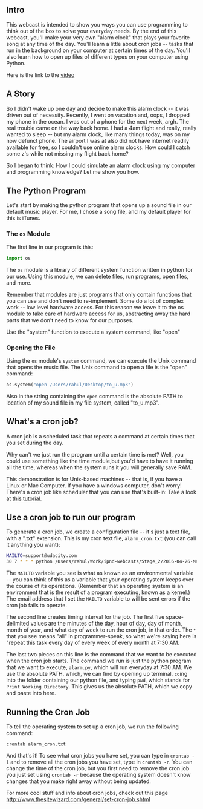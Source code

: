 ## Intro
This webcast is intended to show you ways you can use programming to think out of the box to solve your everyday needs. By the end of this webcast, you'll make your very own "alarm clock" that plays your favorite song at any time of the day. You'll learn a little about cron jobs -- tasks that run in the background on your computer at certain times of the day. You'll also learn how to
open up files of different types on your computer using Python.

Here is the link to the [video][recording]

## A Story

So I didn't wake up one day and decide to make this alarm clock -- it was driven out of necessity. Recently, I went on vacation and, oops, I dropped my phone in the ocean. I was out of a phone for the next week, argh. The real trouble came on the way back home. I had a 4am flight and really, really wanted to sleep -- but my alarm clock, like many things today, was on my now defunct phone. The airport I was at also did not have internet readily available for free, so I couldn't use online alarm clocks. How could I catch some z's while not missing my flight back home?

So I began to think: How I could simulate an alarm clock using my computer and programming knowledge? Let me show you how.

## The Python Program
Let's start by making the python program that opens up a sound file in our default music player. For me, I chose a song file, and my default player for this is iTunes.

### The `os` Module
The first line in our program is this:

```python
import os
```

The `os` module is a library of different system function written in python for our use. Using this module, we can delete files, run programs, open files, and more.

Remember that modules are just programs that only contain functions that you can use and don't need to re-implement. Some do a lot of complex work -- low level hardware access. For this reason we leave it to the os module to take care of hardware access for us, abstracting away the hard parts that we don't need to know for our purposes.

Use the "system" function to execute a system command, like "open"

### Opening the File

Using the `os` module's `system` command, we can execute the Unix command that opens the music file. The Unix command to open a file is the "open" command:

```python
os.system("open /Users/rahul/Desktop/to_u.mp3")
```

Also in the string containing the `open` command is the absolute PATH to location of my sound file in my file system, called "to_u.mp3".

## What's a cron job?
A cron job is a scheduled task that repeats a command at certain times that you set during the day.

Why can't we just run the program until a certain time is met? Well, you could use something like the time module,but you'd have to have it running all the time, whereas when the system runs it you will generally save RAM.

This demonstration is for Unix-based machines -- that is, if you have a Linux or Mac Computer. If you have a windows computer, don't worry! There's a cron job like scheduler that you can use that's built-in: Take a look at <a href="http://windows.microsoft.com/en-US/windows/schedule-task#1TC=windows-7">this tutorial</a>. 

## Use a cron job to run our program
To generate a cron job, we create a configuration file -- it's just a text file, with a ".txt" extension. This is my cron text file, `alarm_cron.txt` (you can call it anything you want):

```bash
MAILTO=support@udacity.com
30 7 * * * python /Users/rahul/Work/ipnd-webcasts/Stage_2/2016-04-26-Make-An_Alarm_Clock/alarm.py
```
The `MAILTO` variable you see is what as known as an environmental variable -- you can think of this as a variable that your operating system keeps over the course of its operations. (Remember that an operating system is an environment that is the result of a program executing, known as a kernel.) The email address  that I set the `MAILTO` variable to will be sent errors if the cron job fails to operate.

The second line creates timing interval for the job. The first five space-delimited values are the minutes of the day, hour of day, day of month, month of year, and what day of week to run the cron job, in that order. The `*` that you see means "all" in programmer-speak, so what we're saying here is "repeat this task every day of every week of every month at 7:30 AM.

The last two pieces on this line is the command that we want to be executed when the cron job starts. The command we run is just the python program that we want to execute, `alarm.py`, which will run everyday at 7:30 AM. We use the absolute PATH, which, we can find by opening up terminal, `cd`ing into the folder containing our python file, and typing `pwd`, which stands for `Print Working Directory`. This gives us the absolute PATH, which we copy and paste into here.

## Running the Cron Job
To tell the operating system to set up a cron job, we run the following command:

`crontab alarm_cron.txt`

And that's it! To see what cron jobs you have set, you can type in `crontab -l` and to remove all the cron jobs you have set, type in `crontab -r`. You can change the time of the cron job, but you first need to remove the cron job you just set using `crontab -r` because the operating system doesn't know changes that you make right away without being updated.

For more cool stuff and info about cron jobs, check out this page http://www.thesitewizard.com/general/set-cron-job.shtml

[recording]: https://www.youtube.com/watch?v=FP6-B27xVQM